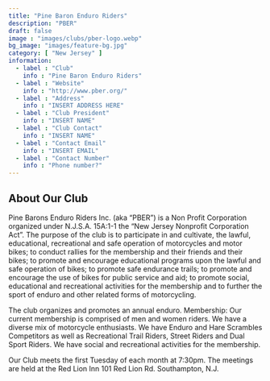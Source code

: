 ```yaml
---
title: "Pine Baron Enduro Riders"
description: "PBER"
draft: false
image : "images/clubs/pber-logo.webp"
bg_image: "images/feature-bg.jpg"
category: [ "New Jersey" ]
information:
  - label : "Club"
    info : "Pine Baron Enduro Riders"
  - label : "Website"
    info : "http://www.pber.org/"
  - label : "Address"
    info : "INSERT ADDRESS HERE"
  - label : "Club President"
    info : "INSERT NAME"
  - label : "Club Contact"
    info : "INSERT NAME"
  - label : "Contact Email"
    info : "INSERT EMAIL"
  - label : "Contact Number"
    info : "Phone number?"
---
```


## About Our Club

Pine Barons Enduro Riders Inc. (aka “PBER”) is a Non Profit Corporation organized under N.J.S.A. 15A:1-1 the “New Jersey Nonprofit Corporation Act”. The purpose of the club is to participate in and cultivate, the lawful, educational, recreational and safe operation of motorcycles and motor bikes; to conduct rallies for the membership and their friends and their bikes; to promote and encourage educational programs upon the lawful and safe operation of bikes; to promote safe endurance trails; to promote and encourage the use of bikes for public service and aid; to promote social, educational and recreational activities for the membership and to further the sport of enduro and other related forms of motorcycling. 

The club organizes and promotes an annual enduro. Membership: Our current membership is comprised of men and women riders. We have a diverse mix of motorcycle enthusiasts. We have Enduro and Hare Scrambles Competitors as well as Recreational Trail Riders, Street Riders and Dual Sport Riders. We have social and recreational activities for the membership.

Our Club meets the first Tuesday of each month at 7:30pm. The meetings are held at the Red Lion Inn 101 Red Lion Rd. Southampton, N.J.
